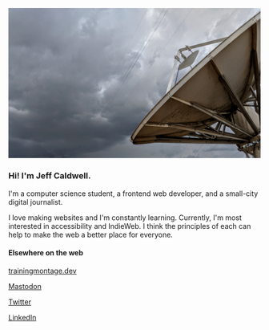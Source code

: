 ![An old rusted sattelite dish, aimed toward an overcast sky, darkened by foreboding clouds.](https://raw.githubusercontent.com/nemo-omen/nemo-omen/main/dish.jpg)

### Hi! I'm Jeff Caldwell.

I'm a computer science student, a frontend web developer, and a small-city digital journalist.

I love making websites and I'm constantly learning. Currently, I'm most interested in accessibility and IndieWeb. I think the principles of each can help to make the web a better place for everyone.

#### Elsewhere on the web

[trainingmontage.dev](https://trainingmontage.dev)

<a rel="nofollow me" class="Link--primary" href="https://hachyderm.io/@trainingmontage">Mastodon</a>

<!-- [Mastodon](https://indieweb.social/@trainingmontage) -->

[Twitter](https://twitter.com/trainingm0ntage)

[LinkedIn](https://www.linkedin.com/in/jeff-caldwell-4424181a/)

<!--
**nemo-omen/nemo-omen** is a ✨ _special_ ✨ repository because its `README.md` (this file) appears on your GitHub profile.

Here are some ideas to get you started:

- 🔭 I’m currently working on ...
- 🌱 I’m currently learning ...
- 👯 I’m looking to collaborate on ...
- 🤔 I’m looking for help with ...
- 💬 Ask me about ...
- 📫 How to reach me: ...
- 😄 Pronouns: ...
- ⚡ Fun fact: ...
-->

